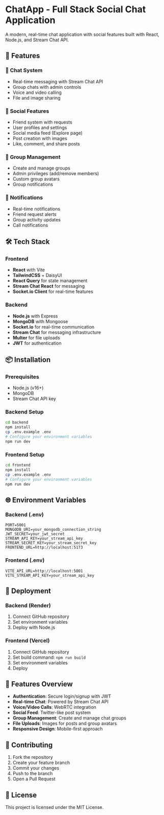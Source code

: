 # ChatApp - Full Stack Social Chat Application

A modern, real-time chat application with social features built with React, Node.js, and Stream Chat API.

## 🚀 Features

### 💬 **Chat System**
- Real-time messaging with Stream Chat API
- Group chats with admin controls
- Voice and video calling
- File and image sharing

### 👥 **Social Features**
- Friend system with requests
- User profiles and settings
- Social media feed (Explore page)
- Post creation with images
- Like, comment, and share posts

### 🔧 **Group Management**
- Create and manage groups
- Admin privileges (add/remove members)
- Custom group avatars
- Group notifications

### 🔔 **Notifications**
- Real-time notifications
- Friend request alerts
- Group activity updates
- Call notifications

## 🛠️ Tech Stack

### Frontend
- **React** with Vite
- **TailwindCSS** + DaisyUI
- **React Query** for state management
- **Stream Chat React** for messaging
- **Socket.io Client** for real-time features

### Backend
- **Node.js** with Express
- **MongoDB** with Mongoose
- **Socket.io** for real-time communication
- **Stream Chat** for messaging infrastructure
- **Multer** for file uploads
- **JWT** for authentication

## 📦 Installation

### Prerequisites
- Node.js (v16+)
- MongoDB
- Stream Chat API key

### Backend Setup
```bash
cd backend
npm install
cp .env.example .env
# Configure your environment variables
npm run dev
```

### Frontend Setup
```bash
cd frontend
npm install
cp .env.example .env
# Configure your environment variables
npm run dev
```

## 🌐 Environment Variables

### Backend (.env)
```
PORT=5001
MONGODB_URI=your_mongodb_connection_string
JWT_SECRET=your_jwt_secret
STREAM_API_KEY=your_stream_api_key
STREAM_SECRET_KEY=your_stream_secret_key
FRONTEND_URL=http://localhost:5173
```

### Frontend (.env)
```
VITE_API_URL=http://localhost:5001
VITE_STREAM_API_KEY=your_stream_api_key
```

## 🚀 Deployment

### Backend (Render)
1. Connect GitHub repository
2. Set environment variables
3. Deploy with Node.js

### Frontend (Vercel)
1. Connect GitHub repository
2. Set build command: `npm run build`
3. Set environment variables
4. Deploy

## 📱 Features Overview

- **Authentication**: Secure login/signup with JWT
- **Real-time Chat**: Powered by Stream Chat API
- **Voice/Video Calls**: WebRTC integration
- **Social Feed**: Twitter-like post system
- **Group Management**: Create and manage chat groups
- **File Uploads**: Images for posts and group avatars
- **Responsive Design**: Mobile-first approach

## 🤝 Contributing

1. Fork the repository
2. Create your feature branch
3. Commit your changes
4. Push to the branch
5. Open a Pull Request

## 📄 License

This project is licensed under the MIT License.